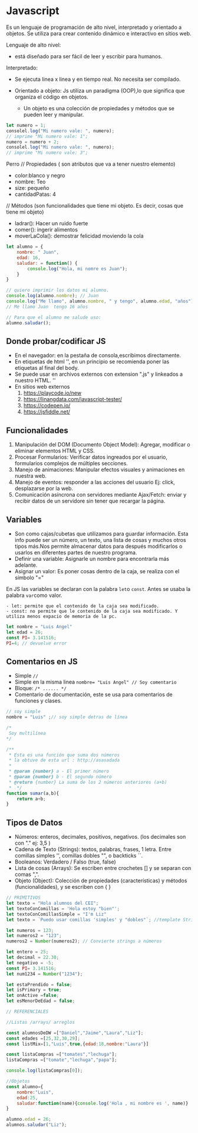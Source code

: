 # Javascript

Es un lenguaje de programación de alto nivel, interpretado y orientado a objetos. Se utiliza para crear contenido dinámico e interactivo en sitios web.

Lenguaje de alto nivel: 
- está diseñado para ser fácil de leer y escribir para humanos.

Interpretado: 
- Se ejecuta linea x linea y en tiempo real. No necesita ser compilado. 

- Orientado a objeto: Js utiliza un paradigma (OOP),lo que significa que organiza el código en objetos.
    - Un objeto es una colección de propiedades y métodos que se pueden leer y manipular.



```js
let numero = 1; 
consolel.log("Mi numero vale: ", numero);
// imprime "Mi numero vale: 1"; 
numero = numero + 2; 
consolel.log("Mi numero vale: ", numero);
// imprime "Mi numero vale: 3"; 
```









<!-- Ejemplo de orientado a objeto -->

Perro // Propiedades ( son atributos que va a tener nuestro elemento)

- color:blanco y negro
- nombre: Teo
- size: pequeño
- cantidadPatas: 4


// Métodos (son funcionalidades que tiene mi objeto. Es decir, cosas que tiene mi objeto)

- ladrar(): Hacer un ruido fuerte
- comer(): ingerir alimentos
- moverLaCola(): demostrar felicidad moviendo la cola



```js
let alumno = {
    nombre: " Juan",
    edad: 16,
    saludar: = function() {
        console.log("Hola, mi nomre es Juan");
    }
}

// quiero imprimir los datos mi alumno.
console.log(alumno.nombre); // Juan
console.log("Me llamo", alumno.nombre, " y tengo", alumno.edad, "años");
// Me llamo Juan  tengo 16 años

// Para que el alumno me salude uso: 
alumno.saludar(); 

```

## Donde probar/codificar JS

- En el navegador: en la pestaña de consola,escribimos directamente.
- En etiquetas de html '<script></script>', en un principio se recomienda poner las etiquetas 
al final del body.
- Se puede usar en archivos externos con extension ".js" y linkeados a nuestro HTML. '<script src="./js/mi-archivo.js"></script>'
- En sitios web externos
    1. https://playcode.io/new
    2. https://linangdata.com/javascript-tester/
    3. https://codepen.io/
    4. https://jsfiddle.net/


## Funcionalidades 

1. Manipulación del DOM (Documento Object Model): Agregar, modificar o eliminar elementos HTML y CSS.
2. Procesar Formularios: Verificar datos ingreados por el usuario, formularios complejos de múltiples secciones.
3. Manejo de animaciones: Manipular efectos visuales y animaciones en nuestra web.
4. Manejo de eventos: responder a las acciones del usuario Ej: click, desplazarse por la web.
5. Comunicación asíncrona con servidores mediante Ajax/Fetch: enviar y recibir datos de un servidore sin tener que recargar la página.


## Variables 

- Son como cajas/cubetas que utilizamos para guardar información. Esta info puede ser un número, un texto, una lista de cosas y muchos otros tipos más.Nos permite almacenar datos para después modificarlos o usarlos en diferentes partes de nuestro programa.
- Definir una variable: Asignarle un nombre para encontrarla más adelante.
- Asignar un valor: Es poner cosas dentro de la caja, se realiza con el símbolo "="

En JS las variables se declaran con la palabra `let`o `const`. Antes se usaba la palabra `var`como valor. 

    - let: permite que el contenido de la caja sea modificado.
    - const: no permite que le contenido de la caja sea modificado. Y utiliza menos expacio de memoria de la pc.




```js
let nombre = "Luis Angel"
let edad = 26;
const PI= 3.141516;
PI=4; // devuelve error
```



## Comentarios en JS

- Simple `//`
- Simple en la misma linea `nombre= "Luis Angel" // Soy comentario`
- Bloque: `/* ...... */`
- Comentario de documentación, este se usa para comentarios de funciones y clases. 

```js
// soy simple
nombre = "Luis" ;// soy simple detras de línea

/*
 Soy multilínea
*/

/**
 * Esta es una función que suma dos números
 * la obtuve de esta url : http://asasadada
 * 
 * @param {number} a - El primer número
 * @param {number} b - El segundo número
 * @return {number} La suma de los 2 números anteriores (a+b)  
 *  */
function sumar(a,b){
    return a+b;
}
```




## Tipos de Datos 

- Números: enteros, decimales, positivos, negativos. (los decimales son con "." ej: 3,5 )
- Cadena de Texto (Strings): textos, palabras, frases, 1 letra. 
Entre comillas simples '', comillas dobles "", o backticks ``. 
- Booleanos: Verdadero / Falso (true, false)
- Lista de cosas (Arrays): Se escriben entre crochetes [] y se separan con comas ",". 
- Objeto (Object): Colección de propiedades (características) y métodos (funcionalidades), y se escriben con { }





```js
// PRIMITIVOS
let texto = "Hola alumnos del CEI";
let textoConComillas = 'Hola estoy "bien"';
let textoConComillasSimple = "I'm Liz"
let texto = `Puedo usar comillas 'simples' y "dobles"`; //template String

let numeros = 123;
let numeros2 = "123";
numeros2 = Number(numeros2); // Convierte strings a números

let entero = 25;
let decimal = 22.30;
let negativo = -5;
const PI= 3.141516;
let num1234 = Number("1234");

let estaPrendido = false;
let isPrimary = true;
let onActive =false;
let esMenorDeEdad = false;

// REFERENCIALES

//Listas /arrays/ arreglos

const alumnosDeDW =["Daniel","Jaime","Laura","Liz"];
const edades =[25,32,30,29];
const listMix=[1,"Luis",true,{edad:18,nombre:"Laura"}]

const listaCompras =["tomates","lechuga"];
listaCompras =["tomate","lechuga","papa"];

console.log(listaCompras[0]);

//Objetos
const alumno={
    nombre:"Luis",
    edad:25,
    saludar:function(name){console.log('Hola , mi nombre es ', name)}
}

alumno.edad = 26;
alumnos.saludar("Liz");
```
